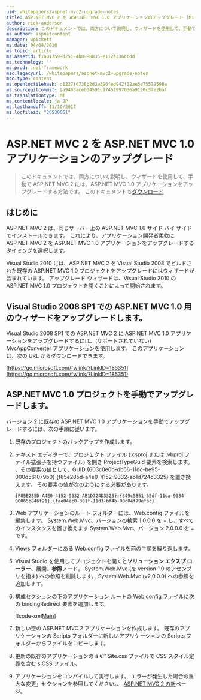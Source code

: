 ```yaml
---
uid: whitepapers/aspnet-mvc2-upgrade-notes
title: ASP.NET MVC 2 を ASP.NET MVC 1.0 アプリケーションのアップグレード |Microsoft ドキュメント
author: rick-anderson
description: このドキュメントでは、両方について説明し、ウィザードを使用して、手動で ASP.NET MVC 2 には、ASP.NET MVC 1.0 アプリケーションをアップグレードする方法です。 このドキュメントも d を使用しています.
ms.author: aspnetcontent
manager: wpickett
ms.date: 04/08/2010
ms.topic: article
ms.assetid: f1a01759-d251-4b09-8835-e112e336c6dd
ms.technology: ''
ms.prod: .net-framework
msc.legacyurl: /whitepapers/aspnet-mvc2-upgrade-notes
msc.type: content
ms.openlocfilehash: d1227f0738b2d2a396fed942f32ae5e75579596e
ms.sourcegitcommit: 9a9483aceb34591c97451997036a9120c3fe2baf
ms.translationtype: MT
ms.contentlocale: ja-JP
ms.lasthandoff: 11/10/2017
ms.locfileid: "26530061"
---
```

<a name="upgrading-an-aspnet-mvc-10-application-to-aspnet-mvc-2"></a>ASP.NET MVC 2 を ASP.NET MVC 1.0 アプリケーションのアップグレード
====================
> このドキュメントでは、両方について説明し、ウィザードを使用して、手動で ASP.NET MVC 2 には、ASP.NET MVC 1.0 アプリケーションをアップグレードする方法です。 このドキュメントも[ダウンロード](https://download.microsoft.com/download/F/1/6/F16F9AF9-8EF4-4845-BC97-639791D5699C/MVC2-Upgrade-Notes.pdf)


## <a name="introduction"></a>はじめに

ASP.NET MVC 2 は、同じサーバー上の ASP.NET MVC 1.0 サイド バイ サイドでインストールできます。 これにより、アプリケーション開発者柔軟に ASP.NET MVC 2 を ASP.NET MVC 1.0 アプリケーションをアップグレードするタイミングを選択します。

Visual Studio 2010 には、ASP.NET MVC 2 を Visual Studio 2008 でビルドされた既存の ASP.NET MVC 1.0 プロジェクトをアップグレードにはウィザードが含まれています。 アップグレード ウィザードは、Visual Studio 2010 の ASP.NET MVC 1.0 プロジェクトを開くことによって開始されます。

## <a name="upgrade-wizard-for-aspnet-mvc-10-on-visual-studio-2008-sp1"></a>Visual Studio 2008 SP1 での ASP.NET MVC 1.0 用のウィザードをアップグレードします。

Visual Studio 2008 SP1 での ASP.NET MVC 2 に ASP.NET MVC 1.0 アプリケーションをアップグレードするには、(サポートされていない) MvcAppConverter アプリケーションを使用します。 このアプリケーションは、次の URL からダウンロードできます。

[https://go.microsoft.com/fwlink/?LinkID=185351](https://go.microsoft.com/fwlink/?LinkID=185351)

## <a name="manually-upgrading-an-aspnet-mvc-10-project"></a>ASP.NET MVC 1.0 プロジェクトを手動でアップグレードします。

バージョン 2 に既存の ASP.NET MVC 1.0 アプリケーションを手動でアップグレードするには、次の手順に従います。

1. 既存のプロジェクトのバックアップを作成します。
2. テキスト エディターで、プロジェクト ファイル (.csproj または .vbproj ファイル拡張子を持つファイル) を開き ProjectTypeGuid 要素を検索します。 、その要素の値として、GUID {603c0e0b-db56-11dc-be95-000d561079b0} {f85e285d-a4e0-4152-9332-ab1d724d3325} を置き換えます。 その要素の値が次のようにする必要があります。 

    `{F85E285D-A4E0-4152-9332-AB1D724D3325};{349c5851-65df-11da-9384-00065b846f21};{fae04ec0-301f-11d3-bf4b-00c04f79efbc}`
3. Web アプリケーションのルート フォルダーには、Web.config ファイルを編集します。 System.Web.Mvc、バージョンの検索 1.0.0.0 を = し、すべてのインスタンスを置き換えます System.Web.Mvc、バージョン 2.0.0.0 を = です。
4. Views フォルダーにある Web.config ファイルを前の手順を繰り返します。
5. Visual Studio を使用してプロジェクトを開くと**ソリューション エクスプ ローラー**、展開、**参照**ノード。 System.Web.Mvc (を version 1.0 のアセンブリを指す) への参照を削除します。 System.Web.Mvc (v2.0.0.0) への参照を追加します。
6. 構成セクションの下のアプリケーション ルートの Web.config ファイルに次の bindingRedirect 要素を追加します。   

    [!code-xml[Main](aspnet-mvc2-upgrade-notes/samples/sample1.xml)]
7. 新しい空の ASP.NET MVC 2 アプリケーションを作成します。 既存のアプリケーションの Scripts フォルダーに新しいアプリケーションの Scripts フォルダーからファイルをコピーします。
8. 更新の既存のアプリケーションの â €™ Site.css ファイルで CSS スタイル定義を含む s CSS ファイル。
9. アプリケーションをコンパイルして実行します。 エラーが発生した場合の重大な変更」セクションを参照してください。、 [ASP.NET MVC 2 の新](https://go.microsoft.com/fwlink/?LinkID=185038)ページ。
